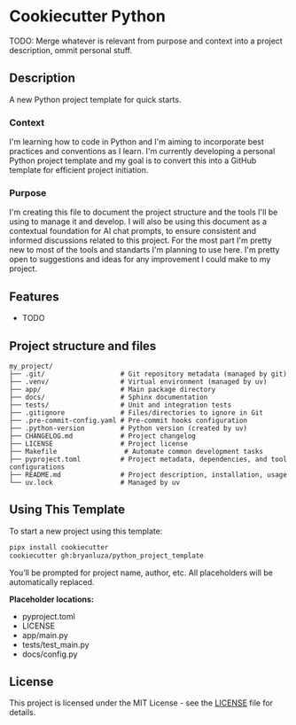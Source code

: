 # Cookiecutter Python

TODO: Merge whatever is relevant from purpose and context into a project description, ommit personal stuff.

## Description
A new Python project template for quick starts.

### Context
I'm learning how to code in Python and I'm aiming to incorporate best practices and conventions as I learn. I'm currently developing a personal Python project template and my goal is to convert this into a GitHub template for efficient project initiation.

### Purpose
I'm creating this file to document the project structure and the tools I'll be using to manage it and develop. I will also be using this document as a contextual foundation for AI chat prompts, to ensure consistent and informed discussions related to this project. For the most part I'm pretty new to most of the tools and standarts I'm planning to use here. I'm pretty open to suggestions and ideas for any improvement I could make to my project.

## Features

- TODO

## Project structure and files
```
my_project/
├── .git/                   # Git repository metadata (managed by git)
├── .venv/                  # Virtual environment (managed by uv)
├── app/                    # Main package directory
├── docs/                   # Sphinx documentation
├── tests/                  # Unit and integration tests
├── .gitignore              # Files/directories to ignore in Git
├── .pre-commit-config.yaml # Pre-commit hooks configuration
├── .python-version         # Python version (created by uv)
├── CHANGELOG.md            # Project changelog
├── LICENSE                 # Project license
├── Makefile                 # Automate common development tasks
├── pyproject.toml          # Project metadata, dependencies, and tool configurations
├── README.md               # Project description, installation, usage
└── uv.lock                 # Managed by uv
```

## Using This Template

To start a new project using this template:

```bash
pipx install cookiecutter
cookiecutter gh:bryanluza/python_project_template
```

You’ll be prompted for project name, author, etc. All placeholders will be automatically replaced.

**Placeholder locations:**
- pyproject.toml
- LICENSE
- app/main.py
- tests/test_main.py
- docs/config.py

## License
This project is licensed under the MIT License - see the [LICENSE](LICENSE) file for details.
